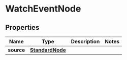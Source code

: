 
# WatchEventNode

## Properties
Name | Type | Description | Notes
------------ | ------------- | ------------- | -------------
**source** | [**StandardNode**](StandardNode.md) |  | 



